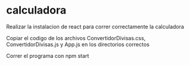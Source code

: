 # calculadora

Realizar la instalacion de react para correr correctamente la calculadora

Copiar el codigo de los archivos ConvertidorDivisas.css, ConvertidorDivisas.js y App.js en los directorios correctos

Correr el programa con npm start
